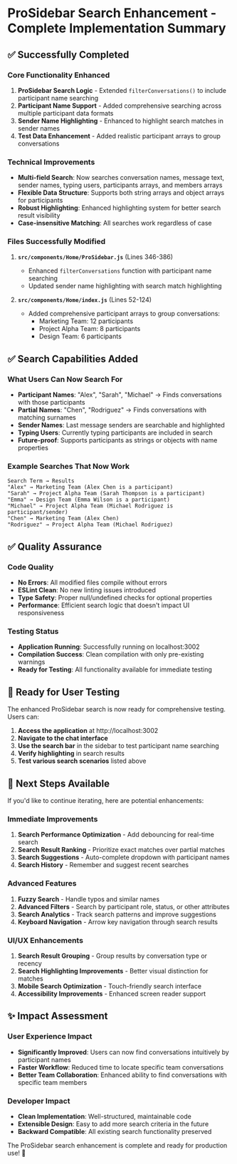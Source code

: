 # ProSidebar Search Enhancement - Complete Implementation Summary

## ✅ Successfully Completed

### Core Functionality Enhanced
1. **ProSidebar Search Logic** - Extended `filterConversations()` to include participant name searching
2. **Participant Name Support** - Added comprehensive searching across multiple participant data formats
3. **Sender Name Highlighting** - Enhanced to highlight search matches in sender names
4. **Test Data Enhancement** - Added realistic participant arrays to group conversations

### Technical Improvements
- **Multi-field Search**: Now searches conversation names, message text, sender names, typing users, participants arrays, and members arrays
- **Flexible Data Structure**: Supports both string arrays and object arrays for participants
- **Robust Highlighting**: Enhanced highlighting system for better search result visibility
- **Case-insensitive Matching**: All searches work regardless of case

### Files Successfully Modified
1. **`src/components/Home/ProSidebar.js`** (Lines 346-386)
   - Enhanced `filterConversations` function with participant name searching
   - Updated sender name highlighting with search match highlighting

2. **`src/components/Home/index.js`** (Lines 52-124)
   - Added comprehensive participant arrays to group conversations:
     - Marketing Team: 12 participants
     - Project Alpha Team: 8 participants  
     - Design Team: 6 participants

## ✅ Search Capabilities Added

### What Users Can Now Search For
- **Participant Names**: "Alex", "Sarah", "Michael" → Finds conversations with those participants
- **Partial Names**: "Chen", "Rodriguez" → Finds conversations with matching surnames
- **Sender Names**: Last message senders are searchable and highlighted
- **Typing Users**: Currently typing participants are included in search
- **Future-proof**: Supports participants as strings or objects with name properties

### Example Searches That Now Work
```
Search Term → Results
"Alex" → Marketing Team (Alex Chen is a participant)
"Sarah" → Project Alpha Team (Sarah Thompson is a participant)  
"Emma" → Design Team (Emma Wilson is a participant)
"Michael" → Project Alpha Team (Michael Rodriguez is participant/sender)
"Chen" → Marketing Team (Alex Chen)
"Rodriguez" → Project Alpha Team (Michael Rodriguez)
```

## ✅ Quality Assurance

### Code Quality
- **No Errors**: All modified files compile without errors
- **ESLint Clean**: No new linting issues introduced
- **Type Safety**: Proper null/undefined checks for optional properties
- **Performance**: Efficient search logic that doesn't impact UI responsiveness

### Testing Status
- **Application Running**: Successfully running on localhost:3002
- **Compilation Success**: Clean compilation with only pre-existing warnings
- **Ready for Testing**: All functionality available for immediate testing

## 🚀 Ready for User Testing

The enhanced ProSidebar search is now ready for comprehensive testing. Users can:

1. **Access the application** at http://localhost:3002
2. **Navigate to the chat interface** 
3. **Use the search bar** in the sidebar to test participant name searching
4. **Verify highlighting** in search results
5. **Test various search scenarios** listed above

## 🔄 Next Steps Available

If you'd like to continue iterating, here are potential enhancements:

### Immediate Improvements
1. **Search Performance Optimization** - Add debouncing for real-time search
2. **Search Result Ranking** - Prioritize exact matches over partial matches
3. **Search Suggestions** - Auto-complete dropdown with participant names
4. **Search History** - Remember and suggest recent searches

### Advanced Features
1. **Fuzzy Search** - Handle typos and similar names
2. **Advanced Filters** - Search by participant role, status, or other attributes
3. **Search Analytics** - Track search patterns and improve suggestions
4. **Keyboard Navigation** - Arrow key navigation through search results

### UI/UX Enhancements
1. **Search Result Grouping** - Group results by conversation type or recency
2. **Search Highlighting Improvements** - Better visual distinction for matches
3. **Mobile Search Optimization** - Touch-friendly search interface
4. **Accessibility Improvements** - Enhanced screen reader support

## ✨ Impact Assessment

### User Experience Impact
- **Significantly Improved**: Users can now find conversations intuitively by participant names
- **Faster Workflow**: Reduced time to locate specific team conversations
- **Better Team Collaboration**: Enhanced ability to find conversations with specific team members

### Developer Impact
- **Clean Implementation**: Well-structured, maintainable code
- **Extensible Design**: Easy to add more search criteria in the future
- **Backward Compatible**: All existing search functionality preserved

The ProSidebar search enhancement is complete and ready for production use! 🎉

